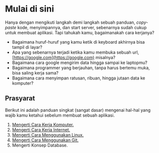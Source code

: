 # Mulai di sini

Hanya dengan mengikuti langkah demi langkah sebuah panduan, *copy-paste* kode, menyimpannya, dan start server, sebenarnya sudah cukup untuk membuat aplikasi. Tapi tahukah kamu, bagaimanakah cara kerjanya? 

- Bagaimana huruf-huruf yang kamu ketik di keyboard akhirnya bisa tampil di layar?
- Apa yang sebenarnya terjadi ketika kamu membuka sebuah url, [https://google.com](https://google.com) misalnya?
- Bagaimana cara google mengirim data hingga sampai ke laptopmu?
- Bagaimana programmer yang berjauhan, tanpa harus bertemu muka, bisa saling kerja sama?
- Bagaimana cara menyimpan ratusan, ribuan, hingga jutaan data ke komputer?

## Prasyarat
Berikut ini adalah panduan singkat (sangat dasar) mengenai hal-hal yang wajib kamu ketahui sebelum membuat sebuah aplikasi. 

1. [Mengerti Cara Kerja Komputer.](komputer/readme.md)
2. [Mengerti Cara Kerja Internet.](internet/readme.md)
3. [Mengerti Cara Menggunakan Linux.](linux/readme.md)
4. [Mengerti Cara Menggunakan Git.](git/readme.md)
5. Mengerti Konsep Database.
